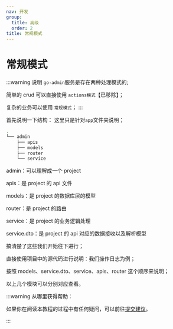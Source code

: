 ```yaml
---
nav: 开发
group:
  title: 高级
  order: 2
title: 常规模式
---
```


# 常规模式

:::warning
说明
`go-admin`服务是存在两种处理模式的;

简单的 crud 可以直接使用 `actions模式`【已移除】；

复杂的业务可以使用 `常规模式`；
:::

首先说明一下结构：
这里只是针对`app`文件夹说明；

```bash
.
└── admin
    ├── apis
    ├── models
    ├── router
    └── service
```

admin：可以理解成一个 project

apis：是 project 的 api 文件

models：是 project 的数据库层的模型

router：是 project 的路由

service：是 project 的业务逻辑处理

service.dto：是 project 的 api 对应的数据接收以及解析模型

搞清楚了这些我们开始往下进行；

直接使用项目中的源代码进行说明：我们操作日志为例；

按照 models、service.dto、service、apis、router 这个顺序来说明；

以上几个模块可以分别对应查看。

:::warning
从哪里获得帮助：

如果你在阅读本教程的过程中有任何疑问，可以前往[提交建议](https://github.com/go-admin-team/go-admin/issues/new)。

:::
